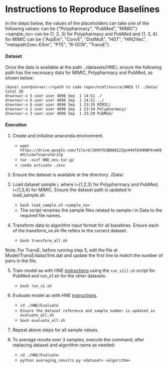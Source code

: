 # Instructions to Reproduce Baselines

In the steps below, the values of the placeholders can take one of the following values:
<dataset> can be {"Polypharmacy", "PubMed", "MIMIC"}
<sample_no> can be {1, 2, 3} for Polypharmacy and PubMed and {1, 3, 4} for MIMIC
<algorithm> can be {"AspEm", "ConvE", "DistMult", "HGT", "HIN2Vec", "metapath2vec-ESim", "PTE", "R-GCN", "TransE"}

#### Dataset

Once the data is available at the path ../datasets/HNE/, ensure the following path has the necessary data for MIMIC, Polypharmacy and PubMed, as shown below:

```
(base) user@server:~/<path to code repo>/ncmf/source/HNE$ ll ./Data/
total 20
drwxrwxr-x 5 user user 4096 Sep  1 14:51 ./
drwxrwxr-x 6 user user 4096 Sep  1 14:51 ../
drwxrwxr-x 6 user user 4096 Sep  1 23:35 MIMIC/
drwxrwxr-x 2 user user 4096 Sep  1 23:34 Polypharmacy/
drwxrwxr-x 3 user user 4096 Sep  1 23:20 PubMed/
```


#### Execution

1. Create and initialise anaconda environment.
    - `wget https://drive.google.com/file/d/199V7b3B68AI2ZgvH4dtbVHHBP4vmK8mH/view?usp=sharing`
    - `tar -xvzf HNE_env.tar.gz`
    - `conda activate ./env`

2. Ensure the dataset is available at the directory ./Data/
 
3. Load dataset sample i, where i={1,2,3} for Polypharmacy and PubMed, i={1,3,4} for MIMIC. Ensure the dataset path is updated in load_sample.sh
    - `bash load_sample.sh <sample_no>`
    - The script renames the sample files related to sample i in Data to the required file names.

4. Transform data to algorithm input format for all baselines. Ensure each of the transform_xx.sh file refers to the correct dataset.
    - `bash transform_all.sh`

Note: For TransE, before running step 5, edit the file at Model/TransE/data/<dataset>/link.dat and update the first line to match the number of pairs in the file.

5. Train model as with HNE [instructions](https://github.com/yangji9181/HNE/tree/0966fbb521652e1cba7a57b5b29bf81d17fec380/Model/AspEm) using the `run_s{i}.sh` script for PubMed and run_s1.sh for the other datasets.
    - `bash run_s1.sh`

6. Evaluate model as with HNE [instructions](https://github.com/yangji9181/HNE/tree/0966fbb521652e1cba7a57b5b29bf81d17fec380/Evaluate).
    - `cd ./HNE/Evaluate`
    - `Ensure the dataset reference and sample number is updated in evaluate_all.sh`
    - `bash evaluate_all.sh`

7. Repeat above steps for all sample values.

8. To average results over 3 samples, execute the command, after replacing dataset and algorithm name as needed:
    - `cd ./HNE/Evaluate`
    - `python averaging_results.py <dataset> <algorithm>`
